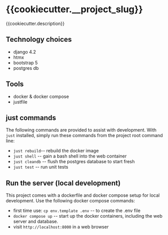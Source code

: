 # {{cookiecutter.__project_slug}}

{{cookiecutter.description}}

## Technology choices

* django 4.2
* htmx
* bootstrap 5
* postgres db

## Tools

* docker & docker compose
* justfile


## just commands

The following commands are provided to assist with development. With `just`
installed, simply run these commands from the project root command line:

* `just rebuild`-- rebuild the docker image
* `just shell` -- gain a bash shell into the web container
* `just cleandb` -- flush the postgres database to start fresh
* `just test` -- run unit tests


## Run the server (local development)

This project comes with a dockerfile and docker compose setup for local development.
Use the following docker compose commands:

* first time use: `cp env.template .env` -- to create the .env file
* `docker compose up` -- start up the docker containers, including the web server
    and database.
* visit `http://localhost:8000` in a web browser
